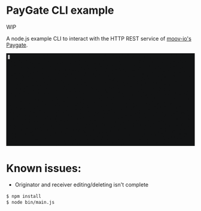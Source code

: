 
# PayGate CLI example

WIP

A node.js example CLI to interact with the HTTP REST service of [moov-io's Paygate](https://github.com/moov-io/paygate).

[![gif with examples][examples-link]][examples-link]

# Known issues:

- Originator and receiver editing/deleting isn't complete


```
$ npm install
$ node bin/main.js
```

[examples-link]:   https://raw.githubusercontent.com/tgunnoe/paygate-cli/master/demo.gif
